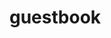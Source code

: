 # guestbook

<script src="https://giscus.app/client.js"
        data-repo="NetWorksPro/GuestBook"
        data-repo-id="R_kgDOOFNxOA"
        data-category="Announcements"
        data-category-id="DIC_kwDOOFNxOM4Co1e4"
        data-mapping="pathname"
        data-strict="0"
        data-reactions-enabled="1"
        data-emit-metadata="0"
        data-input-position="bottom"
        data-theme="catppuccin_latte"
        data-lang="zh-CN"
        crossorigin="anonymous"
        async>
</script>
